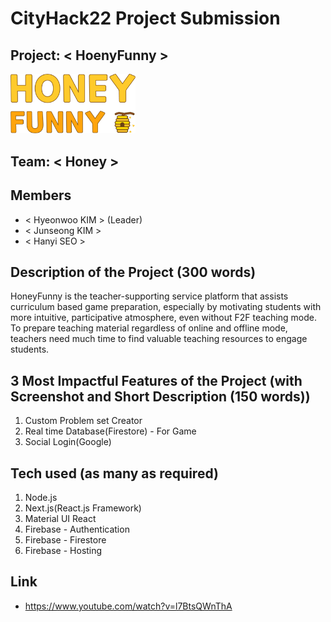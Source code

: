 # CityHack22 Project Submission

## Project: < HoenyFunny >

<img src="./HoneyFunny Logo.png" width="200" alt="project_logo"/>

## Team: < Honey >

## Members

-   < Hyeonwoo KIM > (Leader)
-   < Junseong KIM >
-   < Hanyi SEO >

## Description of the Project (300 words)

HoneyFunny is the teacher-supporting service platform that assists curriculum based game preparation, especially by motivating students with more intuitive, participative atmosphere, even without F2F teaching mode. To prepare teaching material regardless of online and offline mode, teachers need much time to find valuable teaching resources to engage students.

## 3 Most Impactful Features of the Project (with Screenshot and Short Description (150 words))

1. Custom Problem set Creator
2. Real time Database(Firestore) - For Game
3. Social Login(Google)

## Tech used (as many as required)

1. Node.js
2. Next.js(React.js Framework)
3. Material UI React
4. Firebase - Authentication
5. Firebase - Firestore
6. Firebase - Hosting

## Link

-   https://www.youtube.com/watch?v=l7BtsQWnThA
